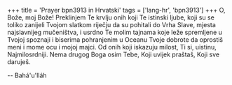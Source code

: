 +++
title = 'Prayer bpn3913 in Hrvatski'
tags = ['lang-hr', 'bpn3913']
+++
O, Bože, moj Bože! Preklinjem Te krvlju onih koji Te istinski ljube, koji su se toliko zanijeli Tvojom slatkom riječju da su pohitali do Vrha Slave, mjesta najslavnijeg mučeništva, i usrdno Te molim tajnama koje leže spremljene u Tvojoj spoznaji i biserima pohranjenim u Oceanu Tvoje dobrote da oprostiš meni i mome ocu i mojoj majci. Od onih koji iskazuju milost, Ti si, uistinu, Najmilosrdniji. Nema drugog Boga osim Tebe, Koji uvijek praštaš, Koji sve daruješ.

-- Bahá'u'lláh
